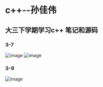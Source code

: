 # c++--孙佳伟
## 大三下学期学习c++ 笔记和源码
### 3-7
![image](https://github.com/sinary-sys/c-study/blob/master/pictures/1.jpg)
![image](https://github.com/sinary-sys/c-study/blob/master/pictures/2.jpg)
### 3-9
![image](https://github.com/sinary-sys/c-study/blob/master/pictures/3_9.png)
